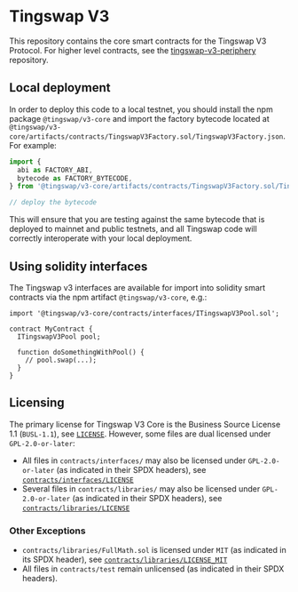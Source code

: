 # Tingswap V3

This repository contains the core smart contracts for the Tingswap V3 Protocol.
For higher level contracts, see the [tingswap-v3-periphery](https://github.com/Tingxswap/v3-periphery)
repository.

## Local deployment

In order to deploy this code to a local testnet, you should install the npm package
`@tingswap/v3-core`
and import the factory bytecode located at
`@tingswap/v3-core/artifacts/contracts/TingswapV3Factory.sol/TingswapV3Factory.json`.
For example:

```typescript
import {
  abi as FACTORY_ABI,
  bytecode as FACTORY_BYTECODE,
} from '@tingswap/v3-core/artifacts/contracts/TingswapV3Factory.sol/TingswapV3Factory.json'

// deploy the bytecode
```

This will ensure that you are testing against the same bytecode that is deployed to
mainnet and public testnets, and all Tingswap code will correctly interoperate with
your local deployment.

## Using solidity interfaces

The Tingswap v3 interfaces are available for import into solidity smart contracts
via the npm artifact `@tingswap/v3-core`, e.g.:

```solidity
import '@tingswap/v3-core/contracts/interfaces/ITingswapV3Pool.sol';

contract MyContract {
  ITingswapV3Pool pool;

  function doSomethingWithPool() {
    // pool.swap(...);
  }
}

```

## Licensing

The primary license for Tingswap V3 Core is the Business Source License 1.1 (`BUSL-1.1`), see [`LICENSE`](./LICENSE). However, some files are dual licensed under `GPL-2.0-or-later`:

- All files in `contracts/interfaces/` may also be licensed under `GPL-2.0-or-later` (as indicated in their SPDX headers), see [`contracts/interfaces/LICENSE`](./contracts/interfaces/LICENSE)
- Several files in `contracts/libraries/` may also be licensed under `GPL-2.0-or-later` (as indicated in their SPDX headers), see [`contracts/libraries/LICENSE`](contracts/libraries/LICENSE)

### Other Exceptions

- `contracts/libraries/FullMath.sol` is licensed under `MIT` (as indicated in its SPDX header), see [`contracts/libraries/LICENSE_MIT`](contracts/libraries/LICENSE_MIT)
- All files in `contracts/test` remain unlicensed (as indicated in their SPDX headers).
